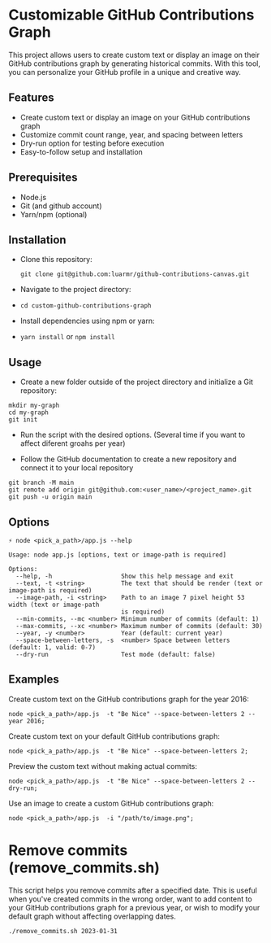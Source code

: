 # Customizable GitHub Contributions Graph
This project allows users to create custom text or display an image on their GitHub contributions graph by generating historical commits. With this tool, you can personalize your GitHub profile in a unique and creative way.

## Features
- Create custom text or display an image on your GitHub contributions graph
- Customize commit count range, year, and spacing between letters
- Dry-run option for testing before execution
- Easy-to-follow setup and installation

## Prerequisites
- Node.js
- Git (and github account)
- Yarn/npm (optional)


## Installation

- Clone this repository:

   `git clone git@github.com:luarmr/github-contributions-canvas.git`

- Navigate to the project directory:

- `cd custom-github-contributions-graph`

- Install dependencies using npm or yarn:
- 
   `yarn install` or `npm install`

## Usage
- Create a new folder outside of the project directory and initialize a Git repository:
```
mkdir my-graph
cd my-graph
git init
```
- Run the script with the desired options. (Several time if you want to affect diferent groahs per year)

- Follow the GitHub documentation to create a new repository and connect it to your local repository

```
git branch -M main
git remote add origin git@github.com:<user_name>/<project_name>.git
git push -u origin main
```


## Options

```
⚡ node <pick_a_path>/app.js --help

Usage: node app.js [options, text or image-path is required]

Options:
  --help, -h                   Show this help message and exit
  --text, -t <string>          The text that should be render (text or image-path is required)
  --image-path, -i <string>    Path to an image 7 pixel height 53 width (text or image-path
                               is required)
  --min-commits, --mc <number> Minimum number of commits (default: 1)
  --max-commits, --xc <number> Maximum number of commits (default: 30)
  --year, -y <number>          Year (default: current year)
  --space-between-letters, -s  <number> Space between letters (default: 1, valid: 0-7)
  --dry-run                    Test mode (default: false)
```

## Examples

Create custom text on the GitHub contributions graph for the year 2016:
```
node <pick_a_path>/app.js  -t "Be Nice" --space-between-letters 2 --year 2016;
```

Create custom text on your default GitHub contributions graph:
```
node <pick_a_path>/app.js  -t "Be Nice" --space-between-letters 2;
```

Preview the custom text without making actual commits:
```
node <pick_a_path>/app.js  -t "Be Nice" --space-between-letters 2 --dry-run;
```

Use an image to create a custom GitHub contributions graph:
```
node <pick_a_path>/app.js  -i "/path/to/image.png";
```

# Remove commits (remove_commits.sh)

This script helps you remove commits after a specified date. This is useful when you've created commits in the wrong order, want to add content to your GitHub contributions graph for a previous year, or wish to modify your default graph without affecting overlapping dates.

`./remove_commits.sh 2023-01-31` 

